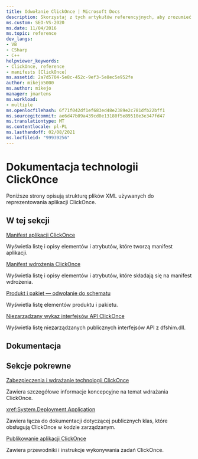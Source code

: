```yaml
---
title: Odwołanie ClickOnce | Microsoft Docs
description: Skorzystaj z tych artykułów referencyjnych, aby zrozumieć strukturę plików XML używanych do reprezentowania aplikacji ClickOnce.
ms.custom: SEO-VS-2020
ms.date: 11/04/2016
ms.topic: reference
dev_langs:
- VB
- CSharp
- C++
helpviewer_keywords:
- ClickOnce, reference
- manifests [ClickOnce]
ms.assetid: 2a7d5704-5e8c-452c-9ef3-5e8ec5e952fe
author: mikejo5000
ms.author: mikejo
manager: jmartens
ms.workload:
- multiple
ms.openlocfilehash: 6f71f042df1ef683ed48e2389e2c781dfb22bff1
ms.sourcegitcommit: ae6d47b09a439cd0e13180f5e89510e3e347fd47
ms.translationtype: MT
ms.contentlocale: pl-PL
ms.lasthandoff: 02/08/2021
ms.locfileid: "99939256"
---
```

# <a name="clickonce-reference"></a>Dokumentacja technologii ClickOnce
Poniższe strony opisują strukturę plików XML używanych do reprezentowania aplikacji ClickOnce.

## <a name="in-this-section"></a>W tej sekcji
 [Manifest aplikacji ClickOnce](../deployment/clickonce-application-manifest.md)

 Wyświetla listę i opisy elementów i atrybutów, które tworzą manifest aplikacji.

 [Manifest wdrożenia ClickOnce](../deployment/clickonce-deployment-manifest.md)

 Wyświetla listę i opisy elementów i atrybutów, które składają się na manifest wdrożenia.

 [Produkt i pakiet — odwołanie do schematu](../deployment/product-and-package-schema-reference.md)

 Wyświetla listę elementów produktu i pakietu.

 [Niezarządzany wykaz interfejsów API ClickOnce](../deployment/clickonce-unmanaged-api-reference.md)

 Wyświetla listę niezarządzanych publicznych interfejsów API z dfshim.dll.

## <a name="reference"></a>Dokumentacja

## <a name="related-sections"></a>Sekcje pokrewne
 [Zabezpieczenia i wdrażanie technologii ClickOnce](../deployment/clickonce-security-and-deployment.md)

 Zawiera szczegółowe informacje koncepcyjne na temat wdrażania ClickOnce.

<xref:System.Deployment.Application>

 Zawiera łącza do dokumentacji dotyczącej publicznych klas, które obsługują ClickOnce w kodzie zarządzanym.

 [Publikowanie aplikacji ClickOnce](../deployment/publishing-clickonce-applications.md)

 Zawiera przewodniki i instrukcje wykonywania zadań ClickOnce.